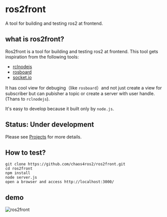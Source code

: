 # ros2front
A tool for building and testing ros2 at frontend.

## what is ros2front?
Ros2front is a tool for building and testing ros2 at frontend.
This tool gets inspiration from the following tools:
* [rclnodejs](https://github.com/RobotWebTools/rclnodejs)
* [rosboard](https://github.com/dheera/rosboard)
* [socket.io](https://github.com/socketio/socket.io)

It has cool view for debuging（like `rosboard`）and not just create a view for subscriber 
but can pubisher a topic or create a server with user handle.(Thans to `rclnodejs`).

It's easy to develop because it built only by `node.js`.

## Status: Under development
Please see [Projects](https://github.com/chaos4ros2/ros2front/projects/1) for more details.

## How to test?
```
git clone https://github.com/chaos4ros2/ros2front.git
cd ros2front
npm install
node server.js
open a browser and access http://localhost:3000/
```

## demo
![ros2front](https://user-images.githubusercontent.com/80691913/146022501-3d04dad4-1712-49ba-a215-954cf8a043f1.gif)
